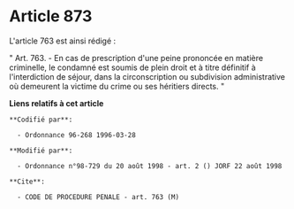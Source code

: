 # Article 873

L'article 763 est ainsi rédigé :

" Art. 763. - En cas de prescription d'une peine prononcée en matière criminelle, le condamné est soumis de plein droit et à
titre définitif à l'interdiction de séjour, dans la circonscription ou subdivision administrative où demeurent la victime du
crime ou ses héritiers directs. "

**Liens relatifs à cet article**

	**Codifié par**:

	  - Ordonnance 96-268 1996-03-28

	**Modifié par**:

	  - Ordonnance n°98-729 du 20 août 1998 - art. 2 () JORF 22 août 1998

	**Cite**:

	  - CODE DE PROCEDURE PENALE - art. 763 (M)

